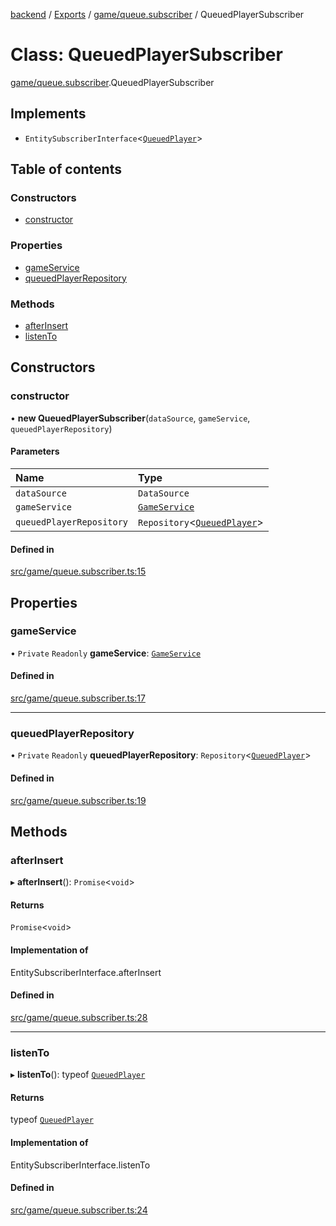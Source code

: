 [backend](../README.md) / [Exports](../modules.md) / [game/queue.subscriber](../modules/game_queue_subscriber.md) / QueuedPlayerSubscriber

# Class: QueuedPlayerSubscriber

[game/queue.subscriber](../modules/game_queue_subscriber.md).QueuedPlayerSubscriber

## Implements

- `EntitySubscriberInterface`<[`QueuedPlayer`](game_entities_queuedplayer_entity.QueuedPlayer.md)\>

## Table of contents

### Constructors

- [constructor](game_queue_subscriber.QueuedPlayerSubscriber.md#constructor)

### Properties

- [gameService](game_queue_subscriber.QueuedPlayerSubscriber.md#gameservice)
- [queuedPlayerRepository](game_queue_subscriber.QueuedPlayerSubscriber.md#queuedplayerrepository)

### Methods

- [afterInsert](game_queue_subscriber.QueuedPlayerSubscriber.md#afterinsert)
- [listenTo](game_queue_subscriber.QueuedPlayerSubscriber.md#listento)

## Constructors

### constructor

• **new QueuedPlayerSubscriber**(`dataSource`, `gameService`, `queuedPlayerRepository`)

#### Parameters

| Name | Type |
| :------ | :------ |
| `dataSource` | `DataSource` |
| `gameService` | [`GameService`](game_game_service.GameService.md) |
| `queuedPlayerRepository` | `Repository`<[`QueuedPlayer`](game_entities_queuedplayer_entity.QueuedPlayer.md)\> |

#### Defined in

[src/game/queue.subscriber.ts:15](https://github.com/GQDeltex/ft_transcendence/blob/main/backend/src/game/queue.subscriber.ts#L15)

## Properties

### gameService

• `Private` `Readonly` **gameService**: [`GameService`](game_game_service.GameService.md)

#### Defined in

[src/game/queue.subscriber.ts:17](https://github.com/GQDeltex/ft_transcendence/blob/main/backend/src/game/queue.subscriber.ts#L17)

___

### queuedPlayerRepository

• `Private` `Readonly` **queuedPlayerRepository**: `Repository`<[`QueuedPlayer`](game_entities_queuedplayer_entity.QueuedPlayer.md)\>

#### Defined in

[src/game/queue.subscriber.ts:19](https://github.com/GQDeltex/ft_transcendence/blob/main/backend/src/game/queue.subscriber.ts#L19)

## Methods

### afterInsert

▸ **afterInsert**(): `Promise`<`void`\>

#### Returns

`Promise`<`void`\>

#### Implementation of

EntitySubscriberInterface.afterInsert

#### Defined in

[src/game/queue.subscriber.ts:28](https://github.com/GQDeltex/ft_transcendence/blob/main/backend/src/game/queue.subscriber.ts#L28)

___

### listenTo

▸ **listenTo**(): typeof [`QueuedPlayer`](game_entities_queuedplayer_entity.QueuedPlayer.md)

#### Returns

typeof [`QueuedPlayer`](game_entities_queuedplayer_entity.QueuedPlayer.md)

#### Implementation of

EntitySubscriberInterface.listenTo

#### Defined in

[src/game/queue.subscriber.ts:24](https://github.com/GQDeltex/ft_transcendence/blob/main/backend/src/game/queue.subscriber.ts#L24)
